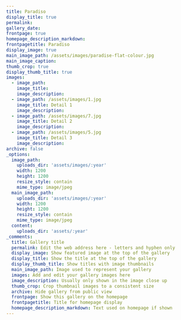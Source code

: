 ```yaml
---
title: Paradiso
display_title: true
permalink:
gallery_date:
frontpage: true
homepage_description_markdown:
frontpagetitle: Paradiso
display_image: true
main_image_path: /assets/images/paradise-flat-colour.jpg
main_image_caption:
thumb_crop: true
display_thumb_title: true
images:
  - image_path:
    image_title:
    image_description:
  - image_path: /assets/images/1.jpg
    image_title: Detail 1
    image_description:
  - image_path: /assets/images/7.jpg
    image_title: Detail 2
    image_description:
  - image_path: /assets/images/5.jpg
    image_title: Detail 3
    image_description:
archive: false
_options:
  image_path:
    uploads_dir: 'assets/images/:year'
    width: 1200
    height: 1200
    resize_style: contain
    mime_type: image/jpeg
  main_image_path:
    uploads_dir: 'assets/images/:year'
    width: 1200
    height: 1200
    resize_style: contain
    mime_type: image/jpeg
  content:
    uploads_dir: 'assets/:year'
_comments:
  title: Gallery title
  permalink: Edit the web address here - letters and hyphen only
  display_image: Show featured image at the top of the gallery
  display_title: Show the title at the top of the gallery
  display_thumb_title: Show titles with image thumbnails
  main_image_path: Image used to represent your gallery
  images: Add and edit your gallery images here
  image_description: Usually only shown in the image close up
  thumb_crop: Crop thumbnail images to a consistent size
  archive: Hide gallery from public view
  frontpage: Show this gallery on the homepage
  frontpagetitle: Title for homepage display
  homepage_description_markdown: Text used on homepage if shown
---
```

